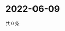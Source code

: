 # 2022-06-09

共 0 条

<!-- BEGIN WEIBO -->
<!-- 最后更新时间 Thu Jun 09 2022 11:20:08 GMT+0800 (China Standard Time) -->

<!-- END WEIBO -->
